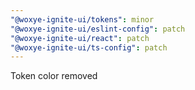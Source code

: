 ```yaml
---
"@woxye-ignite-ui/tokens": minor
"@woxye-ignite-ui/eslint-config": patch
"@woxye-ignite-ui/react": patch
"@woxye-ignite-ui/ts-config": patch
---
```


Token color removed
